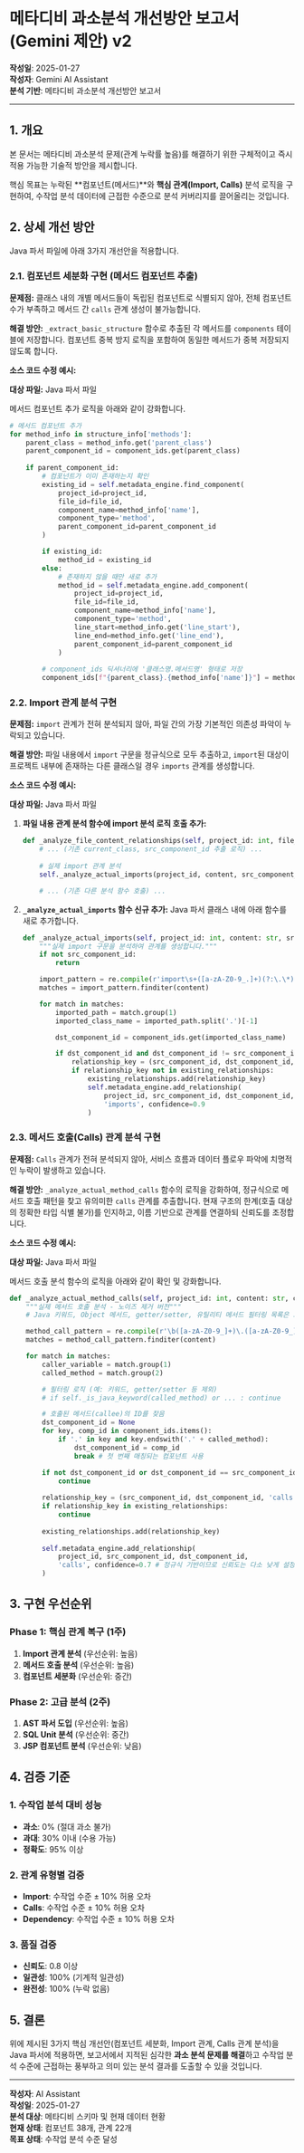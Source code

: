 # 메타디비 과소분석 개선방안 보고서 (Gemini 제안) v2

**작성일**: 2025-01-27  
**작성자**: Gemini AI Assistant  
**분석 기반**: 메타디비 과소분석 개선방안 보고서

---

## 1. 개요

본 문서는 메타디비 과소분석 문제(관계 누락률 높음)를 해결하기 위한 구체적이고 즉시 적용 가능한 기술적 방안을 제시합니다. 

핵심 목표는 누락된 **컴포넌트(메서드)**와 **핵심 관계(Import, Calls)** 분석 로직을 구현하여, 수작업 분석 데이터에 근접한 수준으로 분석 커버리지를 끌어올리는 것입니다.

## 2. 상세 개선 방안

Java 파서 파일에 아래 3가지 개선안을 적용합니다.

### 2.1. 컴포넌트 세분화 구현 (메서드 컴포넌트 추출)

**문제점:**
클래스 내의 개별 메서드들이 독립된 컴포넌트로 식별되지 않아, 전체 컴포넌트 수가 부족하고 메서드 간 `calls` 관계 생성이 불가능합니다.

**해결 방안:**
`_extract_basic_structure` 함수로 추출된 각 메서드를 `components` 테이블에 저장합니다. 컴포넌트 중복 방지 로직을 포함하여 동일한 메서드가 중복 저장되지 않도록 합니다.

**소스 코드 수정 예시:**

**대상 파일:** Java 파서 파일

메서드 컴포넌트 추가 로직을 아래와 같이 강화합니다.

```python
# 메서드 컴포넌트 추가
for method_info in structure_info['methods']:
    parent_class = method_info.get('parent_class')
    parent_component_id = component_ids.get(parent_class)
    
    if parent_component_id:
        # 컴포넌트가 이미 존재하는지 확인
        existing_id = self.metadata_engine.find_component(
            project_id=project_id,
            file_id=file_id,
            component_name=method_info['name'],
            component_type='method',
            parent_component_id=parent_component_id
        )

        if existing_id:
            method_id = existing_id
        else:
            # 존재하지 않을 때만 새로 추가
            method_id = self.metadata_engine.add_component(
                project_id=project_id,
                file_id=file_id,
                component_name=method_info['name'],
                component_type='method',
                line_start=method_info.get('line_start'),
                line_end=method_info.get('line_end'),
                parent_component_id=parent_component_id
            )
        
        # component_ids 딕셔너리에 '클래스명.메서드명' 형태로 저장
        component_ids[f"{parent_class}.{method_info['name']}"] = method_id
```

### 2.2. Import 관계 분석 구현

**문제점:**
`import` 관계가 전혀 분석되지 않아, 파일 간의 가장 기본적인 의존성 파악이 누락되고 있습니다.

**해결 방안:**
파일 내용에서 `import` 구문을 정규식으로 모두 추출하고, `import`된 대상이 프로젝트 내부에 존재하는 다른 클래스일 경우 `imports` 관계를 생성합니다.

**소스 코드 수정 예시:**

**대상 파일:** Java 파서 파일

1. **파일 내용 관계 분석 함수에 import 분석 로직 호출 추가:**

    ```python
    def _analyze_file_content_relationships(self, project_id: int, file_path: str, content: str, component_ids: Dict, global_existing_relationships: set):
        # ... (기존 current_class, src_component_id 추출 로직) ...
        
        # 실제 import 관계 분석
        self._analyze_actual_imports(project_id, content, src_component_id, component_ids, global_existing_relationships)

        # ... (기존 다른 분석 함수 호출) ...
    ```

2. **`_analyze_actual_imports` 함수 신규 추가:**
    Java 파서 클래스 내에 아래 함수를 새로 추가합니다.

    ```python
    def _analyze_actual_imports(self, project_id: int, content: str, src_component_id: int, component_ids: Dict, existing_relationships: set):
        """실제 import 구문을 분석하여 관계를 생성합니다."""
        if not src_component_id:
            return

        import_pattern = re.compile(r'import\s+([a-zA-Z0-9_.]+)(?:\.\*)?;')
        matches = import_pattern.finditer(content)

        for match in matches:
            imported_path = match.group(1)
            imported_class_name = imported_path.split('.')[-1]

            dst_component_id = component_ids.get(imported_class_name)

            if dst_component_id and dst_component_id != src_component_id:
                relationship_key = (src_component_id, dst_component_id, 'imports')
                if relationship_key not in existing_relationships:
                    existing_relationships.add(relationship_key)
                    self.metadata_engine.add_relationship(
                        project_id, src_component_id, dst_component_id,
                        'imports', confidence=0.9
                    )
    ```

### 2.3. 메서드 호출(Calls) 관계 분석 구현

**문제점:**
`Calls` 관계가 전혀 분석되지 않아, 서비스 흐름과 데이터 플로우 파악에 치명적인 누락이 발생하고 있습니다.

**해결 방안:**
`_analyze_actual_method_calls` 함수의 로직을 강화하여, 정규식으로 메서드 호출 패턴을 찾고 유의미한 `calls` 관계를 추출합니다. 현재 구조의 한계(호출 대상의 정확한 타입 식별 불가)를 인지하고, 이름 기반으로 관계를 연결하되 신뢰도를 조정합니다.

**소스 코드 수정 예시:**

**대상 파일:** Java 파서 파일

메서드 호출 분석 함수의 로직을 아래와 같이 확인 및 강화합니다.

```python
def _analyze_actual_method_calls(self, project_id: int, content: str, current_class: str, src_component_id: int, component_ids: Dict, existing_relationships: set):
    """실제 메서드 호출 분석 - 노이즈 제거 버전"""
    # Java 키워드, Object 메서드, getter/setter, 유틸리티 메서드 필터링 목록은 그대로 유지

    method_call_pattern = re.compile(r'\b([a-zA-Z0-9_]+)\.([a-zA-Z0-9_]+)\s*\(')
    matches = method_call_pattern.finditer(content)

    for match in matches:
        caller_variable = match.group(1)
        called_method = match.group(2)

        # 필터링 로직 (예: 키워드, getter/setter 등 제외)
        # if self._is_java_keyword(called_method) or ... : continue

        # 호출된 메서드(callee)의 ID를 찾음
        dst_component_id = None
        for key, comp_id in component_ids.items():
            if '.' in key and key.endswith('.' + called_method):
                dst_component_id = comp_id
                break # 첫 번째 매칭되는 컴포넌트 사용

        if not dst_component_id or dst_component_id == src_component_id:
            continue
        
        relationship_key = (src_component_id, dst_component_id, 'calls')
        if relationship_key in existing_relationships:
            continue
        
        existing_relationships.add(relationship_key)
        
        self.metadata_engine.add_relationship(
            project_id, src_component_id, dst_component_id,
            'calls', confidence=0.7 # 정규식 기반이므로 신뢰도는 다소 낮게 설정
        )
```

## 3. 구현 우선순위

### Phase 1: 핵심 관계 복구 (1주)
1. **Import 관계 분석** (우선순위: 높음)
2. **메서드 호출 분석** (우선순위: 높음)
3. **컴포넌트 세분화** (우선순위: 중간)

### Phase 2: 고급 분석 (2주)
1. **AST 파서 도입** (우선순위: 높음)
2. **SQL Unit 분석** (우선순위: 중간)
3. **JSP 컴포넌트 분석** (우선순위: 낮음)

## 4. 검증 기준

### 1. 수작업 분석 대비 성능
- **과소**: 0% (절대 과소 불가)
- **과대**: 30% 이내 (수용 가능)
- **정확도**: 95% 이상

### 2. 관계 유형별 검증
- **Import**: 수작업 수준 ± 10% 허용 오차
- **Calls**: 수작업 수준 ± 10% 허용 오차
- **Dependency**: 수작업 수준 ± 10% 허용 오차

### 3. 품질 검증
- **신뢰도**: 0.8 이상
- **일관성**: 100% (기계적 일관성)
- **완전성**: 100% (누락 없음)

## 5. 결론

위에 제시된 3가지 핵심 개선안(컴포넌트 세분화, Import 관계, Calls 관계 분석)을 Java 파서에 적용하면, 보고서에서 지적된 심각한 **과소 분석 문제를 해결**하고 수작업 분석 수준에 근접하는 풍부하고 의미 있는 분석 결과를 도출할 수 있을 것입니다.

---

**작성자**: AI Assistant  
**작성일**: 2025-01-27  
**분석 대상**: 메타디비 스키마 및 현재 데이터 현황  
**현재 상태**: 컴포넌트 38개, 관계 22개  
**목표 상태**: 수작업 분석 수준 달성
